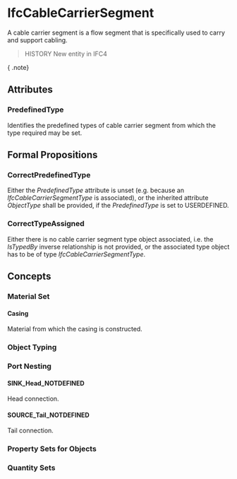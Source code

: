 # IfcCableCarrierSegment

A cable carrier segment is a flow segment that is specifically used to carry and support cabling.

> HISTORY New entity in IFC4

{ .note}
>

## Attributes

### PredefinedType
Identifies the predefined types of cable carrier segment from which the type required may be set.

## Formal Propositions

### CorrectPredefinedType
Either the _PredefinedType_ attribute is unset (e.g. because an _IfcCableCarrierSegmentType_ is associated), or the inherited attribute _ObjectType_ shall be provided, if the _PredefinedType_ is set to USERDEFINED.

### CorrectTypeAssigned
Either there is no cable carrier segment type object associated, i.e. the _IsTypedBy_ inverse relationship is not provided, or the associated type object has to be of type _IfcCableCarrierSegmentType_.

## Concepts

### Material Set



#### Casing

Material from which the casing is constructed.

### Object Typing



### Port Nesting



#### SINK_Head_NOTDEFINED

Head connection.

#### SOURCE_Tail_NOTDEFINED

Tail connection.

### Property Sets for Objects



### Quantity Sets



